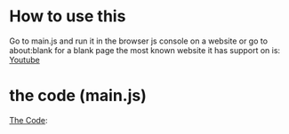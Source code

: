 # How to use this
Go to main.js and run it in the browser js console on a website or go to about:blank for a blank page the most known website it has support on is: [Youtube](https://youtube.com)
# the code (main.js)
[The Code](https://github.com/uuphoria2/play-sm64js-on-any-website/blob/main/main.js):

